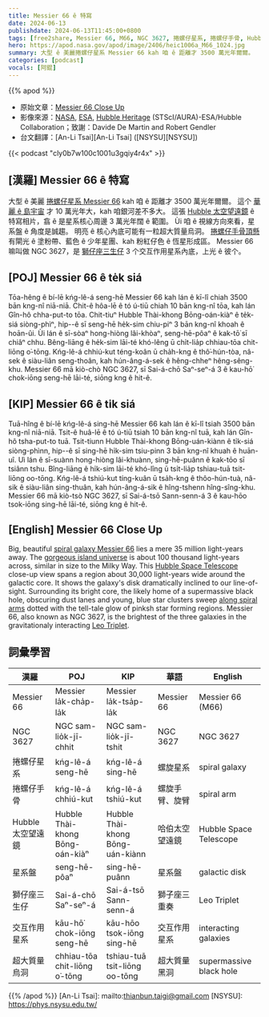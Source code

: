```yaml
---
title: Messier 66 ê 特寫
date: 2024-06-13
publishdate: 2024-06-13T11:45:00+0800
tags: [free2share, Messier 66, M66, NGC 3627, 捲螺仔星系, 捲螺仔手骨, Hubble 太空望遠鏡, 星系盤, 獅仔座三生仔, 交互作用星系, 超大質量烏洞]
hero: https://apod.nasa.gov/apod/image/2406/heic1006a_M66_1024.jpg
summary: 大型 ê 美麗捲螺仔星系 Messier 66 kah 咱 ê 距離才 3500 萬光年爾爾。
categories: [podcast]
vocals: [阿錕]
---
```


{{% apod %}}

- 原始文章：[Messier 66 Close Up](https://apod.nasa.gov/apod/ap240613.html)
- 影像來源：[NASA][NASA], [ESA][ESA], [Hubble Heritage][Hubble Heritage] (STScI/AURA)-ESA/Hubble Collaboration；致謝：Davide De Martin and Robert Gendler
- 台文翻譯：[An-Li Tsai][An-Li Tsai] ([NSYSU][NSYSU])

{{< podcast "cly0b7w100c1001u3gqiy4r4x" >}}

## [漢羅] Messier 66 ê 特寫
大型 ê 美麗 [捲螺仔星系 Messier 66][spiral galaxy Messier 66] kah 咱 ê 距離才 3500 萬光年爾爾。
這个 [華麗 ê 島宇宙][gorgeous island universe] 才 10 萬光年大，kah 咱銀河差不多大。
這張 [Hubble 太空望遠鏡][Hubble Space Telescope] ê 特寫相片，翕 ê 是星系核心周邊 3 萬光年闊 ê 範圍。
Ùi 咱 ê 視線方向來看，星系盤 ê 角度是誠趨。
明亮 ê 核心內底可能有一粒超大質量烏洞。
[捲螺仔手骨頂懸][along spiral arms] 有閘光 ê 塗粉帶、藍色 ê 少年星團、kah 粉紅仔色 ê 恆星形成區。
Messier 66 嘛叫做 NGC 3627，是 [獅仔座三生仔][Leo Triplet] 3 个交互作用星系內底，上光 ê 彼个。

## [POJ] Messier 66 ê te̍k siá
Tōa-hêng ê bí-lē kńg-lê-á seng-hē Messier 66 kah lán ê kī-lî chiah 3500 bān kng-nî niā-niā.
Chit-ê hôa-lē ê tó ú-tiū chiah 10 bān kng-nî tōa, kah lán Gîn-hô chha-put-to tōa.
Chit-tiuⁿ Hubble Thài-khong Bōng-oán-kiàⁿ ê te̍k-siá siòng-phìⁿ, hip--ê sī seng-hē he̍k-sim chiu-piⁿ 3 bān kng-nî khoah ê hoān-ûi.
Ùi lán ê sī-sòaⁿ hong-hiòng lâi-khòaⁿ, seng-hē-pôaⁿ ê kak-tō͘ sī chiâⁿ chhu.
Bêng-liāng ê he̍k-sim lāi-té khó-lêng ū chi̍t-lia̍p chhiau-tōa chit-liōng o͘-tōng.
Kńg-lê-á chhiú-kut téng-koân ū cha̍h-kng ê thô͘-hún-tòa, nâ-sek ê siàu-liân seng-thoân, kah hún-âng-á-sek ê hêng-chheⁿ hêng-sêng-khu.
Messier 66 mā kiò-chò NGC 3627, sī Sai-á-chō Saⁿ-seⁿ-á 3 ê kau-hō͘ chok-iōng seng-hē lāi-té, siōng kng ê hit-ê.

## [KIP] Messier 66 ê ti̍k siá
Tuā-hîng ê bí-lē kńg-lê-á sing-hē Messier 66 kah lán ê kī-lî tsiah 3500 bān kng-nî niā-niā.
Tsit-ê huâ-lē ê tó ú-tiū tsiah 10 bān kng-nî tuā, kah lán Gîn-hô tsha-put-to tuā.
Tsit-tiunn Hubble Thài-khong Bōng-uán-kiànn ê ti̍k-siá siòng-phìnn, hip--ê sī sing-hē hi̍k-sim tsiu-pinn 3 bān kng-nî khuah ê huān-uî.
Uì lán ê sī-suànn hong-hiòng lâi-khuànn, sing-hē-puânn ê kak-tōo sī tsiânn tshu.
Bîng-liāng ê hi̍k-sim lāi-té khó-lîng ū tsi̍t-lia̍p tshiau-tuā tsit-liōng oo-tōng.
Kńg-lê-á tshiú-kut tíng-kuân ū tsa̍h-kng ê thôo-hún-tuà, nâ-sik ê siàu-liân sing-thuân, kah hún-âng-á-sik ê hîng-tshenn hîng-sîng-khu.
Messier 66 mā kiò-tsò NGC 3627, sī Sai-á-tsō Sann-senn-á 3 ê kau-hōo tsok-iōng sing-hē lāi-té, siōng kng ê hit-ê.

## [English] Messier 66 Close Up
Big, beautiful [spiral galaxy Messier 66][spiral galaxy Messier 66] lies a mere 35 million light-years away.
The [gorgeous island universe][gorgeous island universe] is about 100 thousand light-years across, similar in size to the Milky Way.
This [Hubble Space Telescope][Hubble Space Telescope] close-up view spans a region about 30,000 light-years wide around the galactic core.
It shows the galaxy's disk dramatically inclined to our line-of-sight.
Surrounding its bright core, the likely home of a supermassive black hole, obscuring dust lanes and young, blue star clusters sweep [along spiral arms][along spiral arms] dotted with the tell-tale glow of pinksh star forming regions.
Messier 66, also known as NGC 3627, is the brightest of the three galaxies in the gravitationaly interacting [Leo Triplet][Leo Triplet].

## 詞彙學習

|漢羅|POJ|KIP|華語|English|
|-|-|-|-|-|
|Messier 66|Messier la̍k-cha̍p-la̍k|Messier la̍k-tsa̍p-la̍k|Messier 66|Messier 66 (M66)|
|NGC 3627|NGC sam-lio̍k-jī-chhit|NGC sam-lio̍k-jī-tshit|NGC 3627|NGC 3627|
|捲螺仔星系|kńg-lê-á seng-hē|kńg-lê-á sing-hē|螺旋星系|spiral galaxy|
|捲螺仔手骨|kńg-lê-á chhiú-kut|kńg-lê-á tshiú-kut|螺旋手臂、旋臂|spiral arm|
|Hubble 太空望遠鏡|Hubble Thài-khong Bōng-oán-kiàⁿ|Hubble Thài-khong Bōng-uán-kiànn|哈伯太空望遠鏡|Hubble Space Telescope|
|星系盤|seng-hē-pôaⁿ|sing-hē-puânn|星系盤|galactic disk|
|獅仔座三生仔|Sai-á-chō Saⁿ-seⁿ-á|Sai-á-tsō Sann-senn-á|獅子座三重奏|Leo Triplet|
|交互作用星系|kāu-hō͘ chok-iōng seng-hē|kāu-hōo tsok-iōng sing-hē|交互作用星系|interacting galaxies|
|超大質量烏洞|chhiau-tōa chit-liōng o͘-tōng|tshiau-tuā tsit-liōng oo-tōng|超大質量黑洞|supermassive black hole|

{{% /apod %}}
[An-Li Tsai]: mailto:thianbun.taigi@gmail.com
[NSYSU]: https://phys.nsysu.edu.tw/

[copyright]: https://apod.nasa.gov/apod/fap/lib/about_apod.html#srapply
[License3]: https://creativecommons.org/licenses/by/3.0/
[License2]:https://creativecommons.org/licenses/by-nc-nd/2.0/

[NASA]: https://www.nasa.gov/
[ESA]: https://www.esa.int
[Hubble Heritage]: https://hubblesite.org/images/hubble-heritage

[spiral galaxy Messier 66]:https://www.nasa.gov/feature/goddard/2017/messier-66
[gorgeous island universe]:https://esahubble.org/images/heic1006a/
[Hubble Space Telescope]:https://science.nasa.gov/missions/hubble/hubble-celebrates-the-15th-anniversary-of-servicing-mission-4/
[along spiral arms]:https://apod.nasa.gov/apod/ap230829.html
[Leo Triplet]:https://apod.nasa.gov/apod/ap240321.html
